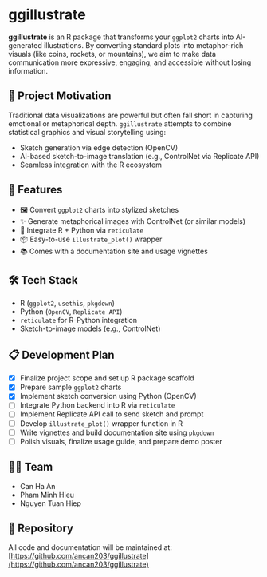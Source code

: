 # ggillustrate

**ggillustrate** is an R package that transforms your `ggplot2` charts into AI-generated illustrations. By converting standard plots into metaphor-rich visuals (like coins, rockets, or mountains), we aim to make data communication more expressive, engaging, and accessible without losing information.

## 🌟 Project Motivation

Traditional data visualizations are powerful but often fall short in capturing emotional or metaphorical depth. `ggillustrate` attempts to combine statistical graphics and visual storytelling using:

- Sketch generation via edge detection (OpenCV)
- AI-based sketch-to-image translation (e.g., ControlNet via Replicate API)
- Seamless integration with the R ecosystem

## 🚀 Features

- 🖼️ Convert `ggplot2` charts into stylized sketches  
- ✨ Generate metaphorical images with ControlNet (or similar models)  
- 🔗 Integrate R + Python via `reticulate`  
- 📦 Easy-to-use `illustrate_plot()` wrapper  
- 📚 Comes with a documentation site and usage vignettes  

## 🛠️ Tech Stack

- R (`ggplot2`, `usethis`, `pkgdown`)  
- Python (`OpenCV`, `Replicate API`)  
- `reticulate` for R-Python integration  
- Sketch-to-image models (e.g., ControlNet)

## 📋 Development Plan

- [x] Finalize project scope and set up R package scaffold  
- [x] Prepare sample `ggplot2` charts  
- [x] Implement sketch conversion using Python (OpenCV)  
- [ ] Integrate Python backend into R via `reticulate`  
- [ ] Implement Replicate API call to send sketch and prompt  
- [ ] Develop `illustrate_plot()` wrapper function in R  
- [ ] Write vignettes and build documentation site using `pkgdown`  
- [ ] Polish visuals, finalize usage guide, and prepare demo poster  

## 👨‍💻 Team

- Can Ha An  
- Pham Minh Hieu  
- Nguyen Tuan Hiep  

## 🔗 Repository

All code and documentation will be maintained at:  
[https://github.com/ancan203/ggillustrate](https://github.com/ancan203/ggillustrate)

